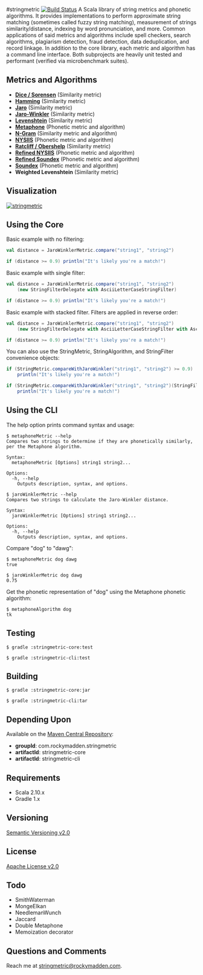 #stringmetric [![Build Status](https://travis-ci.org/rockymadden/stringmetric.png?branch=master)](http://travis-ci.org/rockymadden/stringmetric)
A Scala library of string metrics and phonetic algorithms. It provides implementations to perform approximate string matching (sometimes called fuzzy string matching), measurement of strings similarity/distance, indexing by word pronunciation, and more. Common applications of said metrics and algorithms include spell checkers, search algorithms, plagiarism detection, fraud detection, data deduplication, and record linkage. In addition to the core library, each metric and algorithm has a command line interface. Both subprojects are heavily unit tested and performant (verified via microbenchmark suites).

## Metrics and Algorithms
* __[Dice / Sorensen](http://en.wikipedia.org/wiki/Dice%27s_coefficient)__ (Similarity metric)
* __[Hamming](http://en.wikipedia.org/wiki/Hamming_distance)__ (Similarity metric)
* __[Jaro](http://en.wikipedia.org/wiki/Jaro-Winkler_distance)__ (Similarity metric)
* __[Jaro-Winkler](http://en.wikipedia.org/wiki/Jaro-Winkler_distance)__ (Similarity metric)
* __[Levenshtein](http://en.wikipedia.org/wiki/Levenshtein_distance)__ (Similarity metric)
* __[Metaphone](http://en.wikipedia.org/wiki/Metaphone)__ (Phonetic metric and algorithm)
* __[N-Gram](http://en.wikipedia.org/wiki/N-gram)__ (Similarity metric and algorithm)
* __[NYSIIS](http://en.wikipedia.org/wiki/New_York_State_Identification_and_Intelligence_System)__ (Phonetic metric and algorithm)
* __[Ratcliff / Obershelp](http://xlinux.nist.gov/dads/HTML/ratcliffObershelp.html)__ (Similarity metric)
* __[Refined NYSIIS](http://www.markcrocker.com/rexxtipsntricks/rxtt28.2.0482.html)__ (Phonetic metric and algorithm)
* __[Refined Soundex](http://ntz-develop.blogspot.com/2011/03/phonetic-algorithms.html)__ (Phonetic metric and algorithm)
* __[Soundex](http://en.wikipedia.org/wiki/Soundex)__ (Phonetic metric and algorithm)
* __Weighted Levenshtein__ (Similarity metric)

## Visualization
[![stringmetric](http://dl.dropbox.com/u/51819310/stringmetric.png)](http://dl.dropbox.com/u/51819310/stringmetric.png)

## Using the Core
Basic example with no filtering:
```scala
val distance = JaroWinklerMetric.compare("string1", "string2")

if (distance >= 0.9) println("It's likely you're a match!")
```

Basic example with single filter:
```scala
val distance = JaroWinklerMetric.compare("string1", "string2")
    (new StringFilterDelegate with AsciiLetterCaseStringFilter)

if (distance >= 0.9) println("It's likely you're a match!")
```

Basic example with stacked filter. Filters are applied in reverse order:
```scala
val distance = JaroWinklerMetric.compare("string1", "string2")
    (new StringFilterDelegate with AsciiLetterCaseStringFilter with AsciiLetterOnlyStringFilter)

if (distance >= 0.9) println("It's likely you're a match!")
```

You can also use the StringMetric, StringAlgorithm, and StringFilter convenience objects:
```scala
if (StringMetric.compareWithJaroWinkler("string1", "string2") >= 0.9)
    println("It's likely you're a match!")

if (StringMetric.compareWithJaroWinkler("string1", "string2")(StringFilter.asciiLetterCase) >= 0.9)
    println("It's likely you're a match!")
```

## Using the CLI
The help option prints command syntax and usage:
```shell
$ metaphoneMetric --help
Compares two strings to determine if they are phonetically similarly, per the Metaphone algorithm.

Syntax:
  metaphoneMetric [Options] string1 string2...

Options:
  -h, --help
    Outputs description, syntax, and options.
```

```shell
$ jaroWinklerMetric --help
Compares two strings to calculate the Jaro-Winkler distance.

Syntax:
  jaroWinklerMetric [Options] string1 string2...

Options:
  -h, --help
    Outputs description, syntax, and options.
```

Compare "dog" to "dawg":
```shell
$ metaphoneMetric dog dawg
true
```

```shell
$ jaroWinklerMetric dog dawg
0.75
```

Get the phonetic representation of "dog" using the Metaphone phonetic algorithm:
```shell
$ metaphoneAlgorithm dog
tk
```

## Testing
```shell
$ gradle :stringmetric-core:test
```

```shell
$ gradle :stringmetric-cli:test
```

## Building
```shell
$ gradle :stringmetric-core:jar
```

```shell
$ gradle :stringmetric-cli:tar
```

## Depending Upon
Available on the [Maven Central Repository](http://search.maven.org/#search%7Cga%7C1%7Cg%3A%22com.rockymadden.stringmetric%22):

* __groupId__: com.rockymadden.stringmetric
* __artifactId__: stringmetric-core
* __artifactId__: stringmetric-cli

## Requirements
* Scala 2.10.x
* Gradle 1.x

## Versioning
[Semantic Versioning v2.0](http://semver.org/)

## License
[Apache License v2.0](http://www.apache.org/licenses/LICENSE-2.0)

## Todo
* SmithWaterman
* MongeElkan
* NeedlemanWunch
* Jaccard
* Double Metaphone
* Memoization decorator

## Questions and Comments
Reach me at <stringmetric@rockymadden.com>.
